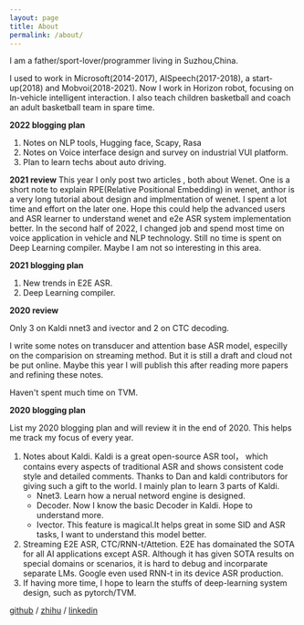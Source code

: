 ```yaml
---
layout: page
title: About
permalink: /about/
---
```

I am a father/sport-lover/programmer living in Suzhou,China.

I used to work in Microsoft(2014-2017), AISpeech(2017-2018), a start-up(2018) and Mobvoi(2018-2021). Now I work in Horizon robot, focusing on In-vehicle intelligent interaction. 
I also teach children basketball and coach an adult basketball team in spare time.

**2022 blogging plan**
1. Notes on NLP tools, Hugging face, Scapy, Rasa
2. Notes on Voice interface design and survey on industrial VUI platform.
3. Plan to learn techs about auto driving.


**2021 review**
This year I only post two articles , both about Wenet. One is a short note to explain RPE(Relative Positional Embedding) in wenet, anthor is a very long tutorial about design and implmentation of wenet. I spent a lot time and effort on the later one. Hope this could help the advanced users and ASR learner to understand wenet and e2e ASR system implementation better.
In the second half of 2022, I changed job and spend most time on voice application in vehicle and NLP technology. 
Still no time is spent on Deep Learning compiler. Maybe I am not so interesting in this area.

**2021 blogging plan**
1. New trends in E2E ASR.
1. Deep Learning compiler.


**2020 review**

Only 3 on Kaldi nnet3 and ivector and 2 on CTC decoding.

I write some notes on transducer and attention base ASR model, especilly on the comparision on streaming method. But it is still a draft and cloud not be put online. Maybe this year I will publish this after reading more papers and refining these notes. 

Haven't spent much time on TVM. 

**2020 blogging plan**

List my 2020 blogging plan and will review it in the end of 2020. 
This helps me track my focus of every year.

1. Notes about Kaldi. Kaldi is a great open-source ASR tool， which contains every aspects of traditional ASR and shows consistent code style and detailed comments. Thanks to Dan and kaldi contributors for giving such a gift to the world.
I mainly plan to learn 3 parts of Kaldi.  
    * Nnet3. Learn how a nerual netword engine is designed.
    * Decoder. Now I know the basic Decoder in Kaldi. Hope to understand more.
    * Ivector. This feature is magical.It helps great in some SID and ASR tasks, I want to understand this model better.
1. Streaming E2E ASR, CTC/RNN-t/Attetion. E2E has domainated the SOTA for all AI applications except ASR. Although it has given SOTA results on special domains or scenarios, it is hard to debug and incorparate separate LMs. Google even used RNN-t in its device ASR production. 
1. If having more time, I hope to learn the stuffs of deep-learning system design, such as pytorch/TVM. 

[github][my-github] /
[zhihu][my-zhihu] /
[linkedin][my-linkedin]

[my-github]: https://github.com/placebokkk
[my-zhihu]: https://www.zhihu.com/people/yang-chao-5-35
[my-linkedin]: https://www.linkedin.com/in/chao-yang-a6959333/

